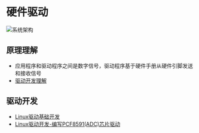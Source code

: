 # 硬件驱动
![系统架构](https://pic3.zhimg.com/80/v2-946e2945c18392f8f0e8546c42a72fea_1440w.jpg)

## 原理理解
* 应用程序和驱动程序之间是数字信号，驱动程序基于硬件手册从硬件引脚发送和接收信号
* [驱动开发理解](https://blog.csdn.net/weixin_43162745/article/details/102884603)

## 驱动开发
* [Linux驱动基础开发](https://zhuanlan.zhihu.com/p/154288298)
* [Linux驱动开发-编写PCF8591(ADC)芯片驱动](https://blog.51cto.com/u_11822586/5200761)

